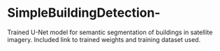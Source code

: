 # SimpleBuildingDetection-
Trained U-Net model for semantic segmentation of buildings in satellite imagery. Included link to trained weights and training dataset used.
